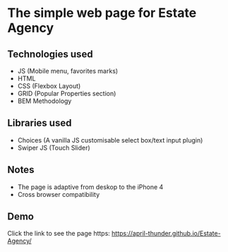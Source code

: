 
# The simple web page for Estate Agency


## Technologies used

- JS (Mobile menu, favorites marks)
- HTML
- CSS (Flexbox Layout)
- GRID (Popular Properties section)
- BEM Methodology

## Libraries used

- Choices (A vanilla JS customisable select box/text input plugin)
- Swiper JS (Touch Slider)

## Notes

- The page is adaptive from deskop to the iPhone 4
- Сross browser compatibility
## Demo

Click the link to see the page https: https://april-thunder.github.io/Estate-Agency/



